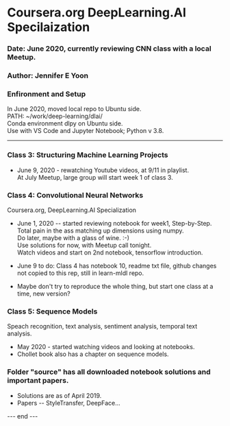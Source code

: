 # Coursera.org DeepLearning.AI Specilaization  

### Date: June 2020, currently reviewing CNN class with a local Meetup.  
### Author: Jennifer E Yoon  
### Enfironment and Setup  
In June 2020, moved local repo to Ubuntu side.  
PATH: ~/work/deep-learning/dlai/  
Conda environment dlpy on Ubuntu side.  
Use with VS Code and Jupyter Notebook; Python v 3.8.   

---  

### Class 3: Structuring Machine Learning Projects  
  * June 9, 2020 - rewatching Youtube videos, at 9/11 in playlist.  
    At July Meetup, large group will start week 1 of class 3.  

### Class 4: Convolutional Neural Networks 
Coursera.org, DeepLearning.AI Specialization  

  * June 1, 2020 -- started reviewing notebook for week1, Step-by-Step.  
    Total pain in the ass matching up dimensions using numpy.   
    Do later, maybe with a glass of wine. :-)  
    Use solutions for now, with Meetup call tonight.  
    Watch videos and start on 2nd notebook, tensorflow introduction.  
    
  * June 9 to do: Class 4 has notebook 10, readme txt file, github changes not copied to this rep, still in learn-mldl repo.  
  * Maybe don't try to reproduce the whole thing, but start one class at a time, new version?  

### Class 5: Sequence Models  
Speach recognition, text analysis, sentiment analysis, temporal text analysis.  

  * May 2020 - started watching videos and looking at notebooks.  
  * Chollet book also has a chapter on sequence models.  

### Folder "source" has all downloaded notebook solutions and important papers.  
  * Solutions are as of April 2019. 
  * Papers -- StyleTransfer, DeepFace...  
    
--- end ---  
